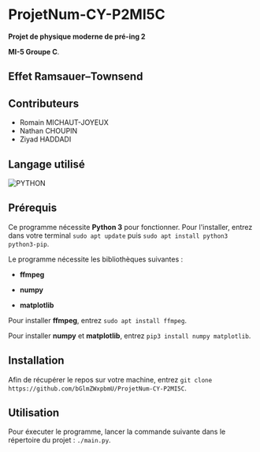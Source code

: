 # ProjetNum-CY-P2MI5C

**Projet de physique moderne de pré-ing 2**

**MI-5 Groupe C**.

## Effet Ramsauer–Townsend

## Contributeurs

- Romain MICHAUT-JOYEUX
- Nathan CHOUPIN
- Ziyad HADDADI

## Langage utilisé

![PYTHON](https://img.shields.io/badge/python-3670A0?style=for-the-badge&logo=python&logoColor=ffdd54)

## Prérequis

Ce programme nécessite **Python 3** pour fonctionner. Pour l'installer, entrez dans votre terminal `sudo apt update` puis `sudo apt install python3 python3-pip`.

Le programme nécessite les bibliothèques suivantes :

- **ffmpeg**

- **numpy**

- **matplotlib**

Pour installer **ffmpeg**, entrez `sudo apt install ffmpeg`.

Pour installer **numpy** et **matplotlib**, entrez `pip3 install numpy matplotlib`.

## Installation

Afin de récupérer le repos sur votre machine, entrez `git clone https://github.com/bGlmZWxpbmU/ProjetNum-CY-P2MI5C`.

## Utilisation

Pour éxecuter le programme, lancer la commande suivante dans le répertoire du projet : `./main.py`.